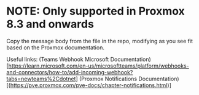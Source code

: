 # NOTE: Only supported in Proxmox 8.3 and onwards

Copy the message body from the file in the repo, modifying as you see fit based on the Proxmox documentation.

Useful links:
(Teams Webhook Microsoft Documentation)[https://learn.microsoft.com/en-us/microsoftteams/platform/webhooks-and-connectors/how-to/add-incoming-webhook?tabs=newteams%2Cdotnet]
(Proxmox Notifications Documentation)[(https://pve.proxmox.com/pve-docs/chapter-notifications.html)]